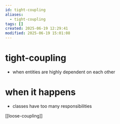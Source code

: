 ```yaml
---
id: tight-coupling
aliases:
  - tight-coupling
tags: []
created: 2025-06-19 12:29:41
modified: 2025-06-19 15:01:08
---
```


# tight-coupling
- when entities are highly dependent on each other

# when it happens
- classes have too many responsibilities


[[loose-coupling]]
